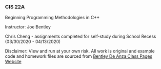 ### CIS 22A
Beginning Programming Methodologies in C++

Instructor: Joe Bentley 

Chris Cheng - assignments completed for self-study
during School Recess (03/30/2020 - 04/13/2020)

Disclaimer: View and run at your own risk.
All work is original and example code and homework files are sourced from 
[Bentley De Anza Class Pages Website](http://voyager.deanza.edu/~bentley/)

